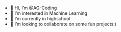 - 👋 Hi, I’m @AG-Coding
- 👀 I’m interested in Machine Learning
- 🌱 I’m currently in highschool
- 💞️ I’m looking to collaborate on some fun projects:)

<!---
AG-Coding/AG-Coding is a ✨ special ✨ repository because its `README.md` (this file) appears on your GitHub profile.
You can click the Preview link to take a look at your changes.
--->
